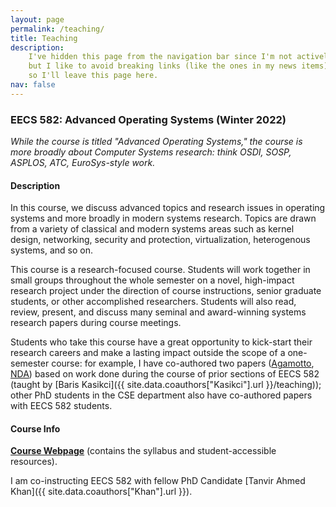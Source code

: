 ```yaml
---
layout: page
permalink: /teaching/
title: Teaching
description:
    I've hidden this page from the navigation bar since I'm not actively teaching,
    but I like to avoid breaking links (like the ones in my news items),
    so I'll leave this page here.
nav: false
---
```


### EECS 582: Advanced Operating Systems (Winter 2022)

_While the course is titled "Advanced Operating Systems," the course is more broadly
about Computer Systems research: think OSDI, SOSP, ASPLOS, ATC, EuroSys-style work._

#### Description

In this course, we discuss advanced topics and research issues in operating systems and
more broadly in modern systems research.
Topics are drawn from a variety of classical and modern systems areas such as
kernel design, networking, security and protection, virtualization, heterogenous systems, and so on.

This course is a research-focused course. Students will work together in small
groups throughout the whole semester on a novel, high-impact research project under the direction
of course instructions, senior graduate students, or other accomplished researchers. Students
will also read, review, present, and discuss many seminal and award-winning systems research
papers during course meetings.

Students who take this course have a great opportunity to kick-start their research
careers and make a lasting impact outside the scope of a one-semester course: for example, I have
co-authored two papers ([Agamotto](/publications#neal2020agamotto), [NDA](/publications#weisse2019nda))
based on work done during the course of prior sections of EECS 582
(taught by [Baris Kasikci]({{ site.data.coauthors["Kasikci"].url }}/teaching));
other PhD students in the CSE department also have co-authored papers with EECS 582 students.

#### Course Info

[**Course Webpage**](https://github.com/efeslab/eecs582) (contains the syllabus and student-accessible resources).

<!-- I am co-instructing EECS 582 with fellow PhD Candidate and Efeslab member
[Tanvir Ahmed Khan]({{ site.data.coauthors["Khan"].url }}). -->
I am co-instructing EECS 582 with fellow PhD Candidate
[Tanvir Ahmed Khan]({{ site.data.coauthors["Khan"].url }}).
